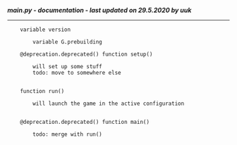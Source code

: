 ***__main__.py - documentation - last updated on 29.5.2020 by uuk***
___

        variable version

            variable G.prebuilding

        @deprecation.deprecated() function setup()
            
            will set up some stuff
            todo: move to somewhere else


        function run()
            
            will launch the game in the active configuration


        @deprecation.deprecated() function main()
            
            todo: merge with run()
